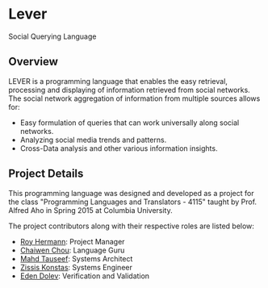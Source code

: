 # Lever
Social Querying Language

## Overview

LEVER is a programming language that enables the easy retrieval, processing and displaying of information retrieved from social networks. The social network aggregation of information from multiple sources allows for:

- Easy formulation of queries that can work universally along social networks.
- Analyzing social media trends and patterns. 
- Cross-Data analysis and other various information insights.

## Project Details

This programming language was designed and developed as a project for the class "Programming Languages and Translators - 4115" taught by Prof. Alfred Aho in Spring 2015 at Columbia University.

The project contributors along with their respective roles are listed below:

- [Roy Hermann](https://www.linkedin.com/in/royhermann): Project Manager
- [Chaiwen Chou](https://github.com/chaiwen): Language Guru
- [Mahd Tauseef](https://github.com/mahdt): Systems Architect
- [Zissis Konstas](https://github.com/zkonstas): Systems Engineer
- [Eden Dolev](https://github.com/edolev89): Verification and Validation

